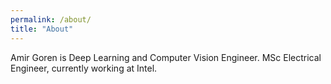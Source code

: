 ```yaml
---
permalink: /about/
title: "About"
---
```


Amir Goren is Deep Learning and Computer Vision Engineer.
MSc Electrical Engineer, currently working at Intel.


